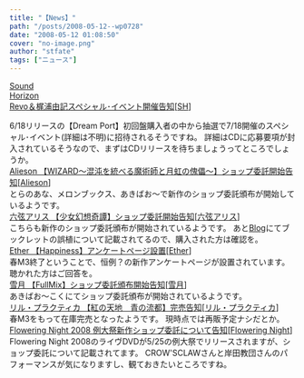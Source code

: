 ```yaml
---
title: "【News】"
path: "/posts/2008-05-12--wp0728"
date: "2008-05-12 01:08:50"
cover: "no-image.png"
author: "stfate"
tags: ["ニュース"]
---
```


<style type="text/css">
<!--
p {white-space: pre-wrap};
-->
</style>

<a class="topics" href="http://www.soundhorizon.com/" target="_blank">Sound Horizon Revo＆梶浦由記スペシャル･イベント開催告知</a><span class="junre">[<a href="http://www.soundhorizon.com/" target="_blank">SH</a>]</span>
<div class="news">6/18リリースの【Dream Port】初回盤購入者の中から抽選で7/18開催のスペシャル･イベント(詳細は不明)に招待されるそうですね。
詳細はCDに応募要項が封入されているそうなので、まずはCDリリースを待ちましょうってところでしょうか。</div>
<a class="topics" href="http://www.alieson.net/html/" target="_blank">Alieson 【WIZARD～混沌を統べる魔術師と月虹の傀儡～】ショップ委託開始告知</a><span class="junre">[<a href="http://www.alieson.net/html/" target="_blank">Alieson</a>]</span>
<div class="news">とらのあな、メロンブックス、あきばお～で新作のショップ委託頒布が開始しているようです。</div>
<a class="topics" href="http://www.rokugen.net/" target="_blank">六弦アリス 【少女幻想奇譚】ショップ委託開始告知</a><span class="junre">[<a href="http://www.rokugen.net/" target="_blank">六弦アリス</a>]</span>
<div class="news">こちらも新作のショップ委託頒布が開始されているようです。
あと<a href="http://www.rokugen.net/blog.php" target="_blank">Blog</a>にてブックレットの誤植について記載されてるので、購入された方は確認を。</div>
<a class="topics" href="http://www.ether-music.com/" target="_blank">Ether 【Happiness】アンケートページ設置</a><span class="junre">[<a href="http://www.ether-music.com/" target="_blank">Ether</a>]</span>
<div class="news">春M3終了ということで、恒例？の新作アンケートページが設置されています。
聴かれた方はご回答を。</div>
<a class="topics" href="http://aonokioku.sakura.ne.jp/setsugetsu/" target="_blank">雪月 【FullMix】ショップ委託頒布開始告知</a><span class="junre">[<a href="http://aonokioku.sakura.ne.jp/setsugetsu/" target="_blank">雪月</a>]</span>
<div class="news">あきばお～こくにてショップ委託頒布が開始されているようです。</div>
<a class="topics" href="http://iztk.boo.jp/" target="_blank">リル・プラクティカ 【紅の天地　青の流都】完売告知</a><span class="junre">[<a href="http://iztk.boo.jp/" target="_blank">リル・プラクティカ</a>]</span>
<div class="news">春M3をもって在庫完売となったようです。
現時点では再販予定ナシだとか。</div>
<a class="topics" href="http://www.flowering-night.net/" target="_blank">Flowering Night 2008 例大祭新作ショップ委託について告知</a><span class="junre">[<a href="http://www.flowering-night.net/" target="_blank">Flowering Night</a>]</span>
<div class="news">Flowering Night 2008のライヴDVDが5/25の例大祭でリリースされますが、ショップ委託について記載されてます。
CROW'SCLAWさんと岸田教団さんのパフォーマンスが気になりますし、観ておきたいところですね。</div>
